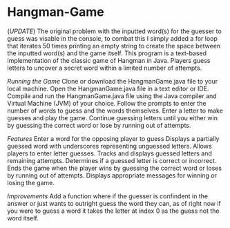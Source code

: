# Hangman-Game

(*UPDATE*)
The original problem with the inputted word(s) for the guesser to guess was visable in the console, to combat this I simply added a for loop that iterates 50 times printing an empty string to create the space between the inputted word(s) and the game itself.
This program is a text-based implementation of the classic game of Hangman in Java. Players guess letters to uncover a secret word within a limited number of attempts.

*Running the Game*
Clone or download the HangmanGame.java file to your local machine.
Open the HangmanGame.java file in a text editor or IDE.
Compile and run the HangmanGame.java file using the Java compiler and Virtual Machine (JVM) of your choice.
Follow the prompts to enter the number of words to guess and the words themselves.
Enter a letter to make guesses and play the game.
Continue guessing letters until you either win by guessing the correct word or lose by running out of attempts.

*Features*
Enter a word for the opposing player to guess
Displays a partially guessed word with underscores representing unguessed letters.
Allows players to enter letter guesses.
Tracks and displays guessed letters and remaining attempts.
Determines if a guessed letter is correct or incorrect.
Ends the game when the player wins by guessing the correct word or loses by running out of attempts.
Displays appropriate messages for winning or losing the game.

*Improvements* 
Add a function where if the guesser is confindent in the answer or just wants to outright guess the word they can, as of right now if you were to guess a word it takes the letter at index 0 as the guess not the word itself.
